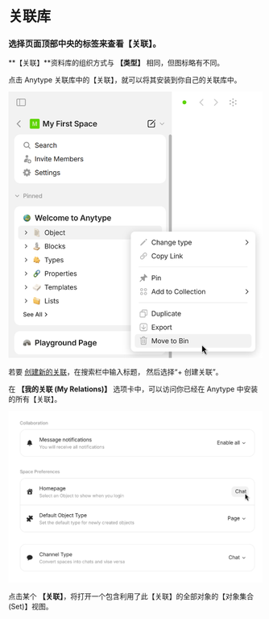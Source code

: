 # 关联库

### 选择页面顶部中央的标签来查看【关联】。

**【关联】**资料库的组织方式与 **【类型】** 相同，但图标略有不同。&#x20;

点击 Anytype 关联库中的【关联】，就可以将其安装到你自己的关联库中。&#x20;

![](<../../../.gitbook/assets/image (39).png>)

若要 [创建新的关联](../relations/create-a-new-relation-1.md "mention")，在搜索栏中输入标题， 然后选择“+ 创建关联”。

在 **【我的关联 (My Relations)】** 选项卡中，可以访问你已经在 Anytype 中安装的所有【关联】。&#x20;

![](<../../../.gitbook/assets/image (13).png>)

点击某个 **【关联】**，将打开一个包含利用了此【关联】的全部对象的【对象集合 (Set)】视图。
